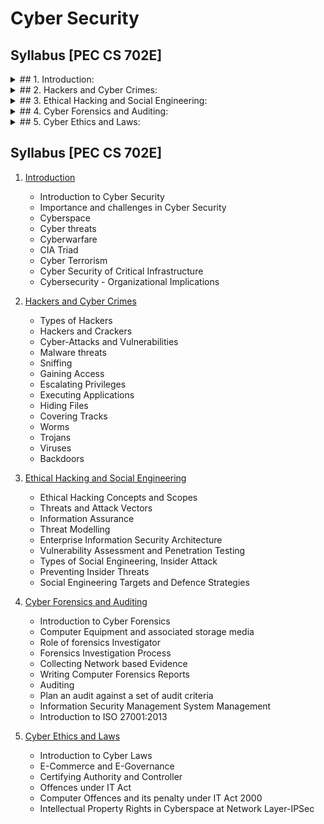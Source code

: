 # Cyber Security 

## Syllabus [PEC CS 702E]

<details>
<summary>## 1. Introduction:</summary>

- Introduction to Cyber Security
- Importance and challenges in Cyber Security
- Cyberspace
- Cyber threats
- Cyberwarfare
- CIA Triad
- Cyber Terrorism
- Cyber Security of Critical Infrastructure
- Cybersecurity - Organizational Implications

</details>

<details>
<summary>## 2. Hackers and Cyber Crimes:</summary>

- Types of Hackers
- Hackers and Crackers
- Cyber-Attacks and Vulnerabilities
- Malware threats
- Sniffing
- Gaining Access
- Escalating Privileges
- Executing Applications
- Hiding Files
- Covering Tracks
- Worms
- Trojans
- Viruses
- Backdoors

</details>

<details>
<summary>## 3. Ethical Hacking and Social Engineering:</summary>

- Ethical Hacking Concepts and Scopes
- Threats and Attack Vectors
- Information Assurance
- Threat Modelling
- Enterprise Information Security Architecture
- Vulnerability Assessment and Penetration Testing
- Types of Social Engineering, Insider Attack
- Preventing Insider Threats
- Social Engineering Targets and Defence Strategies

</details>

<details>
<summary>## 4. Cyber Forensics and Auditing:</summary>

- Introduction to Cyber Forensics
- Computer Equipment and associated storage media
- Role of forensics Investigator
- Forensics Investigation Process
- Collecting Network based Evidence
- Writing Computer Forensics Reports
- Auditing
- Plan an audit against a set of audit criteria
- Information Security Management System Management
- Introduction to ISO 27001:2013

</details>

<details>
<summary>## 5. Cyber Ethics and Laws:</summary>

- Introduction to Cyber Laws
- E-Commerce and E-Governance
- Certifying Authority and Controller
- Offences under IT Act
- Computer Offences and its penalty under IT Act 2000
- Intellectual Property Rights in Cyberspace at Network Layer-IPSec

</details>

## Syllabus [PEC CS 702E]

1. [Introduction](lessons/introduction/readme.md)
   - Introduction to Cyber Security
   - Importance and challenges in Cyber Security
   - Cyberspace
   - Cyber threats
   - Cyberwarfare
   - CIA Triad
   - Cyber Terrorism
   - Cyber Security of Critical Infrastructure
   - Cybersecurity - Organizational Implications

2. [Hackers and Cyber Crimes](lessons/hackers_and_cyber_crimes/readme.md)
   - Types of Hackers
   - Hackers and Crackers
   - Cyber-Attacks and Vulnerabilities
   - Malware threats
   - Sniffing
   - Gaining Access
   - Escalating Privileges
   - Executing Applications
   - Hiding Files
   - Covering Tracks
   - Worms
   - Trojans
   - Viruses
   - Backdoors

3. [Ethical Hacking and Social Engineering](lessons/ethical_hacking_and_social_engineering/readme.md)
   - Ethical Hacking Concepts and Scopes
   - Threats and Attack Vectors
   - Information Assurance
   - Threat Modelling
   - Enterprise Information Security Architecture
   - Vulnerability Assessment and Penetration Testing
   - Types of Social Engineering, Insider Attack
   - Preventing Insider Threats
   - Social Engineering Targets and Defence Strategies

4. [Cyber Forensics and Auditing](lessons/cyber_forensics_and_auditing/readme.md)
   - Introduction to Cyber Forensics
   - Computer Equipment and associated storage media
   - Role of forensics Investigator
   - Forensics Investigation Process
   - Collecting Network based Evidence
   - Writing Computer Forensics Reports
   - Auditing
   - Plan an audit against a set of audit criteria
   - Information Security Management System Management
   - Introduction to ISO 27001:2013

5. [Cyber Ethics and Laws](lessons/cyber_ethics_and_laws/readme.md)
   - Introduction to Cyber Laws
   - E-Commerce and E-Governance
   - Certifying Authority and Controller
   - Offences under IT Act
   - Computer Offences and its penalty under IT Act 2000
   - Intellectual Property Rights in Cyberspace at Network Layer-IPSec
